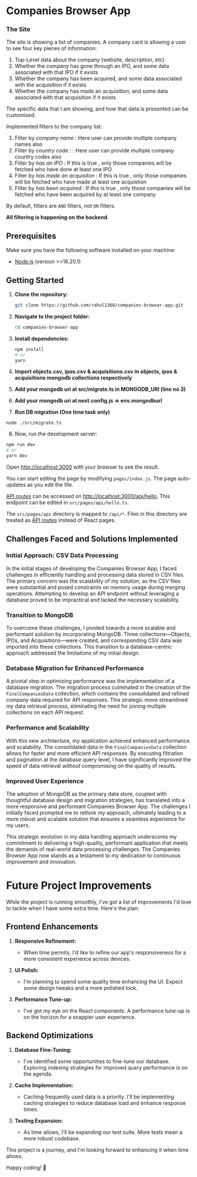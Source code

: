 # Companies Browser App

### The Site

The site is showing a list of companies. A company card is allowing a user to see four key pieces of information:

1. Top-Level data about the company (website, description, etc)
2. Whether the company has gone through an IPO, and some data associated with that IPO if it exists
3. Whether the company has been acquired, and some data associated with the acquisition if it exists
4. Whether the company has made an acquisition, and some data associated with that acquisition if it exists

The specific data that I am showing, and how that data is presented can be customised.

Implemented filters to the company list:

1. Filter by _company name_ : Here user can provide multiple company names also
2. Filter by _country code_ : : Here user can provide multiple company country codes also
3. Filter by _has an IPO_ : If this is true , only those companies will be fetched who have done at least one IPO
4. Filter by _has made an acquisiton_ : If this is true , only those companies will be fetched who have made at least one acquistion
5. Filter by _has been acquired_ : If this is true , only those companies will be fetched who have been acquired by at least one company

By default, filters are `AND` filters, not `OR` filters.

**All filtering is happening on the backend**.


## Prerequisites

Make sure you have the following software installed on your machine:

- [Node.js](https://nodejs.org/) (version >=16.20.1)


## Getting Started
1. **Clone the repository:**

    ```bash
    git clone https://github.com/rahul1368/companies-browser-app.git
    ```

2. **Navigate to the project folder:**

    ```bash
    cd companies-browser-app
    ```

3. **Install dependencies:**

    ```bash
    npm install
    # or
    yarn
    ```

4. **Import objects.csv, ipos.csv & acquisitions.csv in objects, ipos & acquisitions mongodb collections respectively**

5. **Add your mongodb uri at src/migrate.ts in MONGODB_URI (line no 3)**

6. **Add your mongodb uri at next.config.js => env.mongodburl**

7. **Run DB migration (One time task only)**

```
node ./src/migrate.ts

```

8. Now, run the development server:

```bash
npm run dev
# or
yarn dev
```

Open [http://localhost:3000](http://localhost:3000) with your browser to see the result.

You can start editing the page by modifying `pages/index.js`. The page auto-updates as you edit the file.

[API routes](https://nextjs.org/docs/api-routes/introduction) can be accessed on [http://localhost:3000/api/hello](http://localhost:3000/api/hello). This endpoint can be edited in `src/pages/api/hello.ts`.

The `src/pages/api` directory is mapped to `/api/*`. Files in this directory are treated as [API routes](https://nextjs.org/docs/api-routes/introduction) instead of React pages.

## Challenges Faced and Solutions Implemented

### Initial Approach: CSV Data Processing

In the initial stages of developing the Companies Browser App, I faced challenges in efficiently handling and processing data stored in CSV files. The primary concern was the scalability of my solution, as the CSV files were substantial and posed constraints on memory usage during merging operations. Attempting to develop an API endpoint without leveraging a database proved to be impractical and lacked the necessary scalability.

### Transition to MongoDB

To overcome these challenges, I pivoted towards a more scalable and performant solution by incorporating MongoDB. Three collections—Objects, IPOs, and Acquisitions—were created, and corresponding CSV data was imported into these collections. This transition to a database-centric approach addressed the limitations of my initial design.

### Database Migration for Enhanced Performance

A pivotal step in optimizing performance was the implementation of a database migration. The migration process culminated in the creation of the `FinalCompaniesData` collection, which contains the consolidated and refined company data required for API responses. This strategic move streamlined my data retrieval process, eliminating the need for joining multiple collections on each API request.

### Performance and Scalability

With this new architecture, my application achieved enhanced performance and scalability. The consolidated data in the `FinalCompaniesData` collection allows for faster and more efficient API responses. By executing filtration and pagination at the database query level, I have significantly improved the speed of data retrieval without compromising on the quality of results.

### Improved User Experience

The adoption of MongoDB as the primary data store, coupled with thoughtful database design and migration strategies, has translated into a more responsive and performant Companies Browser App. The challenges I initially faced prompted me to rethink my approach, ultimately leading to a more robust and scalable solution that ensures a seamless experience for my users.

This strategic evolution in my data handling approach underscores my commitment to delivering a high-quality, performant application that meets the demands of real-world data processing challenges. The Companies Browser App now stands as a testament to my dedication to continuous improvement and innovation.


# Future Project Improvements

While the project is running smoothly, I've got a list of improvements I'd love to tackle when I have some extra time. Here's the plan:

## Frontend Enhancements

1. **Responsive Refinement:**
   - When time permits, I'd like to refine our app's responsiveness for a more consistent experience across devices.

2. **UI Polish:**
   - I'm planning to spend some quality time enhancing the UI. Expect some design tweaks and a more polished look.

3. **Performance Tune-up:**
   - I've got my eye on the React components. A performance tune-up is on the horizon for a snappier user experience.

## Backend Optimizations

1. **Database Fine-Tuning:**
   - I've identified some opportunities to fine-tune our database. Exploring indexing strategies for improved query performance is on the agenda.

2. **Cache Implementation:**
   - Caching frequently used data is a priority. I'll be implementing caching strategies to reduce database load and enhance response times.

3. **Testing Expansion:**
   - As time allows, I'll be expanding our test suite. More tests mean a more robust codebase.

This project is a journey, and I'm looking forward to enhancing it when time allows.

Happy coding! 🚀
